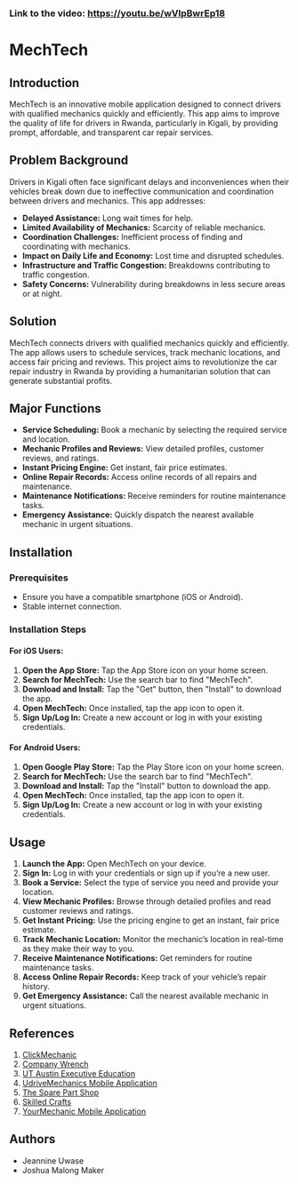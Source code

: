 ### Link to the video: https://youtu.be/wVlpBwrEp18

# MechTech

## Introduction
MechTech is an innovative mobile application designed to connect drivers with qualified mechanics quickly and efficiently. This app aims to improve the quality of life for drivers in Rwanda, particularly in Kigali, by providing prompt, affordable, and transparent car repair services.

## Problem Background
Drivers in Kigali often face significant delays and inconveniences when their vehicles break down due to ineffective communication and coordination between drivers and mechanics. This app addresses:
- **Delayed Assistance:** Long wait times for help.
- **Limited Availability of Mechanics:** Scarcity of reliable mechanics.
- **Coordination Challenges:** Inefficient process of finding and coordinating with mechanics.
- **Impact on Daily Life and Economy:** Lost time and disrupted schedules.
- **Infrastructure and Traffic Congestion:** Breakdowns contributing to traffic congestion.
- **Safety Concerns:** Vulnerability during breakdowns in less secure areas or at night.

## Solution
MechTech connects drivers with qualified mechanics quickly and efficiently. The app allows users to schedule services, track mechanic locations, and access fair pricing and reviews. This project aims to revolutionize the car repair industry in Rwanda by providing a humanitarian solution that can generate substantial profits.

## Major Functions
- **Service Scheduling:** Book a mechanic by selecting the required service and location.
- **Mechanic Profiles and Reviews:** View detailed profiles, customer reviews, and ratings.
- **Instant Pricing Engine:** Get instant, fair price estimates.
- **Online Repair Records:** Access online records of all repairs and maintenance.
- **Maintenance Notifications:** Receive reminders for routine maintenance tasks.
- **Emergency Assistance:** Quickly dispatch the nearest available mechanic in urgent situations.


## Installation

### Prerequisites
- Ensure you have a compatible smartphone (iOS or Android).
- Stable internet connection.

### Installation Steps

#### For iOS Users:
1. **Open the App Store:** Tap the App Store icon on your home screen.
2. **Search for MechTech:** Use the search bar to find "MechTech".
3. **Download and Install:** Tap the "Get" button, then "Install" to download the app.
4. **Open MechTech:** Once installed, tap the app icon to open it.
5. **Sign Up/Log In:** Create a new account or log in with your existing credentials.

#### For Android Users:
1. **Open Google Play Store:** Tap the Play Store icon on your home screen.
2. **Search for MechTech:** Use the search bar to find "MechTech".
3. **Download and Install:** Tap the "Install" button to download the app.
4. **Open MechTech:** Once installed, tap the app icon to open it.
5. **Sign Up/Log In:** Create a new account or log in with your existing credentials.

## Usage
1. **Launch the App:** Open MechTech on your device.
2. **Sign In:** Log in with your credentials or sign up if you’re a new user.
3. **Book a Service:** Select the type of service you need and provide your location.
4. **View Mechanic Profiles:** Browse through detailed profiles and read customer reviews and ratings.
5. **Get Instant Pricing:** Use the pricing engine to get an instant, fair price estimate.
6. **Track Mechanic Location:** Monitor the mechanic’s location in real-time as they make their way to you.
7. **Receive Maintenance Notifications:** Get reminders for routine maintenance tasks.
8. **Access Online Repair Records:** Keep track of your vehicle’s repair history.
9. **Get Emergency Assistance:** Call the nearest available mechanic in urgent situations.
## References
1. [ClickMechanic](https://www.clickmechanic.com/)
2. [Company Wrench](https://www.companywrench.com/)
3. [UT Austin Executive Education](https://onlineme.engr.utexas.edu/why-the-world-needs-mechanical-engineers/)
4. [UdriveMechanics Mobile Application](https://play.google.com/store/apps/developer?id=ur-drive+autotech)
5. [The Spare Part Shop](https://www.thesparepartshop.com/rwanda/garages-workshops/motor-vehicles.php)
6. [Skilled Crafts](https://www.skilledcrafts.org/wp-content/uploads/2021/02/Automotive-Sub-Sector-RW-2020.pdf)
7. [YourMechanic Mobile Application](https://play.google.com/store/apps/details?id=com.yourmechanic.mech&hl=en_US&gl=US)

## Authors
- Jeannine Uwase
- Joshua Malong Maker
